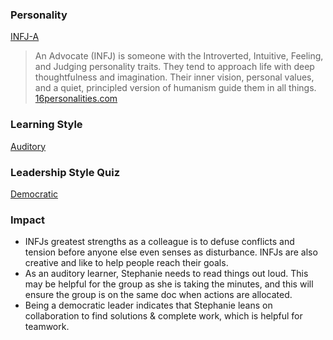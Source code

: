 ### Personality

[INFJ-A](https://www.16personalities.com/infj-personality)

> An Advocate (INFJ) is someone with the Introverted, Intuitive, Feeling, and Judging personality traits. They tend to approach life with deep thoughtfulness and imagination. Their inner vision, personal values, and a quiet, principled version of humanism guide them in all things. 
> [16personalities.com](https://www.16personalities.com/infj-personality)

### Learning Style
[Auditory](http://www.educationplanner.org/students/self-assessments/learning-styles-styles.shtml)

### Leadership Style Quiz
[Democratic](https://www.mindtools.com/docs/article/leadership-style-quiz.htm)

### Impact

* INFJs greatest strengths as a colleague is to defuse conflicts and tension before anyone else even senses as disturbance. INFJs are also creative and like to help people reach their goals.  
* As an auditory learner, Stephanie needs to read things out loud. This may be helpful for the group as she is taking the minutes, and this will ensure the group is on the same doc when actions are allocated. 
* Being a democratic leader indicates that Stephanie leans on collaboration to find solutions & complete work, which is helpful for teamwork.